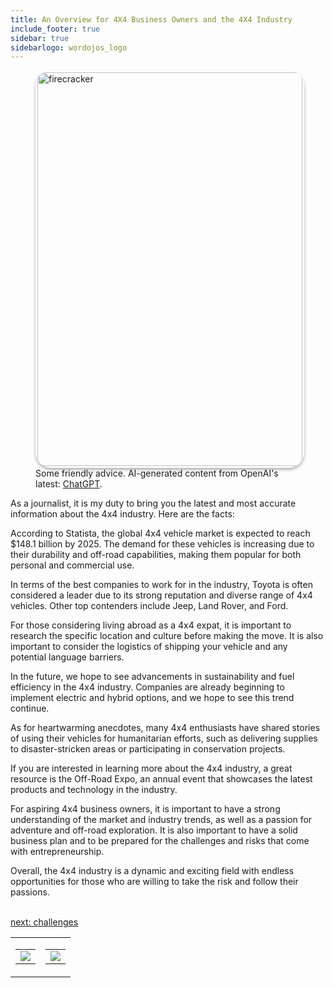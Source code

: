 ```yaml
---
title: An Overview for 4X4 Business Owners and the 4X4 Industry
include_footer: true
sidebar: true
sidebarlogo: wordojos_logo
---
```

<figure>
    <img src="/uploads/small/4x4s.jpg" style="width: 100%;height: 630px;padding: 3px; box-shadow: 0 3px 5px rgba(0,0,0,.3);border-radius: 25px;overflow: hidden;border: none;" align="middle"; alt='firecracker';/>
    <figcaption>Some friendly advice.  AI-generated content from OpenAI's latest: <a href="https://openai.com/blog/chatgpt/" >ChatGPT</a>.</figcaption>
</figure>
<p>
<p>
As a journalist, it is my duty to bring you the latest and most accurate information about the 4x4 industry. Here are the facts:

According to Statista, the global 4x4 vehicle market is expected to reach $148.1 billion by 2025. The demand for these vehicles is increasing due to their durability and off-road capabilities, making them popular for both personal and commercial use.

In terms of the best companies to work for in the industry, Toyota is often considered a leader due to its strong reputation and diverse range of 4x4 vehicles. Other top contenders include Jeep, Land Rover, and Ford.

For those considering living abroad as a 4x4 expat, it is important to research the specific location and culture before making the move. It is also important to consider the logistics of shipping your vehicle and any potential language barriers.

In the future, we hope to see advancements in sustainability and fuel efficiency in the 4x4 industry. Companies are already beginning to implement electric and hybrid options, and we hope to see this trend continue.

As for heartwarming anecdotes, many 4x4 enthusiasts have shared stories of using their vehicles for humanitarian efforts, such as delivering supplies to disaster-stricken areas or participating in conservation projects.

If you are interested in learning more about the 4x4 industry, a great resource is the Off-Road Expo, an annual event that showcases the latest products and technology in the industry.

For aspiring 4x4 business owners, it is important to have a strong understanding of the market and industry trends, as well as a passion for adventure and off-road exploration. It is also important to have a solid business plan and to be prepared for the challenges and risks that come with entrepreneurship.

Overall, the 4x4 industry is a dynamic and exciting field with endless opportunities for those who are willing to take the risk and follow their passions.

<br>
<a href="https://workdojos.com/4X4s/challenges">next: challenges</a>
</p>
<table border="0" cellpadding="0" cellspacing="0" width="600" id="templateColumns">
    <tr>
        <td align="center" valign="top" width="50%" class="templateColumnContainer">
            <table border="0" cellpadding="10" cellspacing="0" height="100%" width="100px">
                <tr>
                    <td class="leftColumnContent">
                      <a href="https://4X4s.workdojos.com">
                        <img src="/uploads/dash.png" class="columnImage" />
                    </td>
                </tr>
            </table>
        </td>
        <td align="center" valign="top" width="50%" class="templateColumnContainer">
            <table border="0" cellpadding="10" cellspacing="0" height="100%" width="100px">
                <tr>
                    <td class="rightColumnContent">
                      <a href="https://videogamers.workdojos.com">
                        <img src="/uploads/randomdojo.png" class="columnImage" />
                    </td>
            </table>
        </td>
    </tr>
</table>